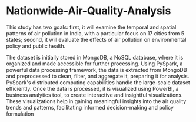 # Nationwide-Air-Quality-Analysis

This study has two goals: first, it will examine the temporal and spatial patterns of air pollution in India, with a particular focus on 17 cities from 5 states; second, it will evaluate the effects of air pollution on environmental policy and public health.


The dataset is initially stored in MongoDB, a NoSQL database, where it is organized and made accessible for further processing. Using PySpark, a powerful data processing framework, the data is extracted from MongoDB and preprocessed to clean, filter, and aggregate it, preparing it for analysis. PySpark's distributed computing capabilities handle the large-scale dataset efficiently. Once the data is processed, it is visualized using PowerBI, a business analytics tool, to create interactive and insightful visualizations. These visualizations help in gaining meaningful insights into the air quality trends and patterns, facilitating informed decision-making and policy formulation
